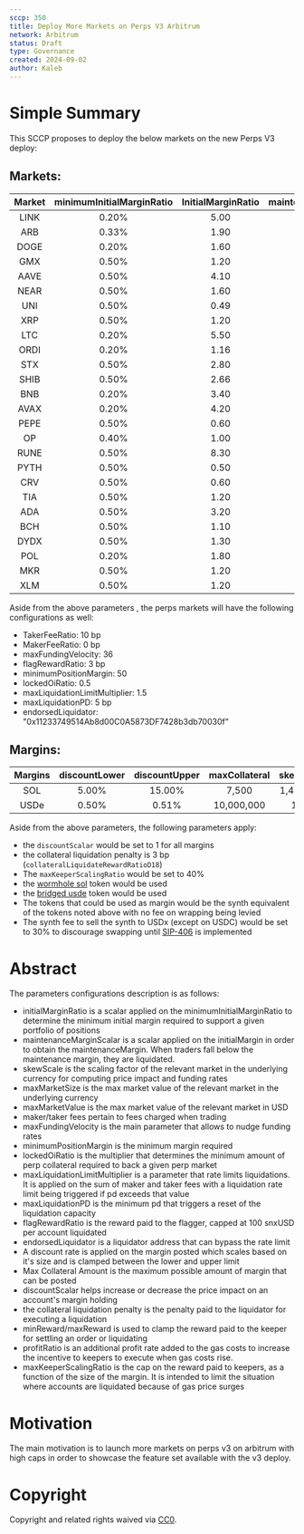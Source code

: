 ```yaml
---
sccp: 350
title: Deploy More Markets on Perps V3 Arbitrum
network: Arbitrum
status: Draft
type: Governance
created: 2024-09-02
author: Kaleb
---
```


# Simple Summary

This SCCP proposes to deploy the below markets on the new Perps V3 deploy:

## Markets:

| **Market** | **minimumInitialMarginRatio** | **InitialMarginRatio** | **maintenanceMarginScalar** |   **skewScale**   | **maxMarketSize** | **maxMarketValue** |
|:----------:|:-----------------------------:|:----------------------:|:---------------------------:|:-----------------:|:-----------------:|:------------------:|
|    LINK    |             0.20%             |          5.00          |             0.34            |     3,750,000     |      450,000      |      5,000,000     |
|     ARB    |             0.33%             |          1.90          |             0.38            |     50,000,000    |     6,000,000     |      3,000,000     |
|    DOGE    |             0.20%             |          1.60          |             0.36            |    789,000,000    |     51,000,000    |      5,000,000     |
|     GMX    |             0.50%             |          1.20          |             0.4             |      250,000      |       20,000      |       500,000      |
|    AAVE    |             0.50%             |          4.10          |            0.375            |      180,000      |       50,000      |      6,000,000     |
|    NEAR    |             0.50%             |          1.60          |             0.35            |     8,000,000     |      750,000      |      3,000,000     |
|     UNI    |             0.50%             |          0.49          |             0.31            |     2,250,000     |      500,000      |      3,000,000     |
|     XRP    |             0.50%             |          1.20          |             0.32            |    187,500,000    |     5,000,000     |      3,000,000     |
|     LTC    |             0.20%             |          5.50          |             0.4             |     1,687,500     |       77,000      |      5,000,000     |
|    ORDI    |             0.20%             |          1.16          |             0.38            |      870,000      |      100,000      |      3,000,000     |
|     STX    |             0.50%             |          2.80          |             0.43            |     15,000,000    |      700,000      |      1,000,000     |
|    SHIB    |             0.50%             |          2.66          |             0.32            | 4,000,000,000,000 |  150,000,000,000  |      2,000,000     |
|     BNB    |             0.20%             |          3.40          |             0.37            |      250,000      |       9,500       |      5,000,000     |
|    AVAX    |             0.20%             |          4.20          |             0.36            |     1,250,000     |      225,000      |      5,000,000     |
|    PEPE    |             0.50%             |          0.60          |             0.32            | 8,400,000,000,000 |  660,000,000,000  |      5,000,000     |
|     OP     |             0.40%             |          1.00          |             0.37            |     16,000,000    |     2,000,000     |      3,000,000     |
|    RUNE    |             0.50%             |          8.30          |             0.36            |     4,000,000     |      500,000      |      2,000,000     |
|    PYTH    |             0.50%             |          0.50          |             0.37            |     14,437,500    |     3,700,000     |      1,000,000     |
|     CRV    |             0.50%             |          0.60          |             0.33            |     50,000,000    |     10,000,000    |      3,000,000     |
|     TIA    |             0.50%             |          1.20          |             0.38            |     4,000,000     |      800,000      |      4,000,000     |
|     ADA    |             0.50%             |          3.20          |             0.33            |    150,000,000    |     12,000,000    |      4,000,000     |
|     BCH    |             0.50%             |          1.10          |             0.31            |       84,375      |       15,000      |      5,000,000     |
|    DYDX    |             0.50%             |          1.30          |             0.34            |     18,000,000    |     2,000,000     |      2,000,000     |
|     POL    |             0.20%             |          1.80          |             0.37            |     75,000,000    |     7,500,000     |      3,000,000     |
|     MKR    |             0.50%             |          1.20          |             0.33            |       9,000       |       1,200       |      2,000,000     |
|     XLM    |             0.50%             |          1.20          |             0.37            |    166,500,000    |     11,000,000    |      1,000,000     |

Aside from the above parameters , the perps markets will have the following configurations as well:
- TakerFeeRatio: 10 bp
- MakerFeeRatio: 0 bp
- maxFundingVelocity: 36
- flagRewardRatio: 3 bp
- minimumPositionMargin: 50
- lockedOiRatio: 0.5 
- maxLiquidationLimitMultiplier: 1.5
- maxLiquidationPD: 5 bp
- endorsedLiquidator: "0x11233749514Ab8d00C0A5873DF7428b3db70030f"


## Margins:

| **Margins** | **discountLower** | **discountUpper** | **maxCollateral** | **skewScale** |
|:-----------:|:-----------------:|:-----------------:|:-----------------:|:-------------:|
|     SOL     |       5.00%       |       15.00%      |       7,500       |   1,406,250   |
|     USDe    |       0.50%       |       0.51%       |     10,000,000    |   1 wei       |

Aside from the above parameters, the following parameters apply:
- the `discountScalar` would be set to 1 for all margins 
- the collateral liquidation penalty is 3 bp (`collateralLiquidateRewardRatioD18`)
- The `maxKeeperScalingRatio` would be set to 40%
- the [wormhole sol](https://arbiscan.io/address/0xb74da9fe2f96b9e0a5f4a3cf0b92dd2bec617124) token would be used 
- the [bridged usde](https://arbiscan.io/token/0x5d3a1ff2b6bab83b63cd9ad0787074081a52ef34) token would be used
- The tokens that could be used as margin would be the synth equivalent of the tokens noted above with no fee on wrapping being levied
- The synth fee to sell the synth to USDx (except on USDC) would be set to 30% to discourage swapping until [SIP-406](https://sips.synthetix.io/sips/sip-406/) is implemented

# Abstract

The parameters configurations description is as follows:
- initialMarginRatio is a scalar applied on the minimumInitialMarginRatio to determine the minimum initial margin required to support a given portfolio of positions
- maintenanceMarginScalar is a scalar applied on the initialMargin in order to obtain the maintenanceMargin. When traders fall below the maintenance margin, they are liquidated.
- skewScale is the scaling factor of the relevant market in the underlying currency for computing price impact and funding rates
- maxMarketSize is the max market value of the relevant market in the underlying currency
- maxMarketValue is the max market value of the relevant market in USD
- maker/taker fees pertain to fees charged when trading
- maxFundingVelocity is the main parameter that allows to nudge funding rates
- minimumPositionMargin is the minimum margin required
- lockedOiRatio is the multiplier that determines the minimum amount of perp collateral required to back a given perp market
- maxLiquidationLimitMultiplier is a parameter that rate limits liquidations. It is applied on the sum of maker and taker fees with a liquidation rate limit being triggered if pd exceeds that value
- maxLiquidationPD is the minimum pd that triggers a reset of the liquidation capacity
- flagRewardRatio is the reward paid to the flagger, capped at 100 snxUSD per account liquidated
- endorsedLiquidator is a liquidator address that can bypass the rate limit
- A discount rate is applied on the margin posted which scales based on it's size and is clamped between the lower and upper limit
- Max Collateral Amount is the maximum possible amount of margin that can be posted
- discountScalar helps increase or decrease the price impact on an account's margin holding 
- the collateral liquidation penalty is the penalty paid to the liquidator for executing a liquidation
- minReward/maxReward is used to clamp the reward paid to the keeper for settling an order or liquidating
- profitRatio is an additional profit rate added to the gas costs to increase the incentive to keepers to execute when gas costs rise.
- maxKeeperScalingRatio is the cap on the reward paid to keepers, as a function of the size of the margin. It is intended to limit the situation where accounts are liquidated because of gas price surges


# Motivation

The main motivation is to launch more markets on  perps v3 on arbitrum with high caps in order to showcase the feature set available with the v3 deploy.

# Copyright
Copyright and related rights waived via [CC0](https://creativecommons.org/publicdomain/zero/1.0/).
